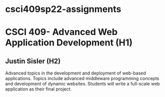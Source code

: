 # csci409sp22-assignments
# CSCI 409- Advanced Web Application Development (H1)
## Justin Sisler (H2)
<p>Advanced topics in the development and deployment of web-based applications. 
Topics include advanced middleware programming concepts and development of 
dynamic websites. Students will write a full-scale web application as their final 
project.
</p>
